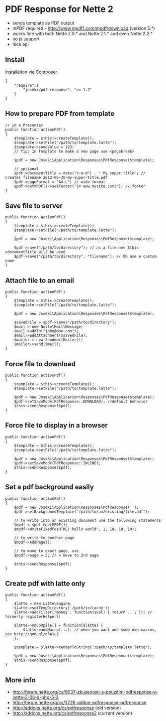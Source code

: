PDF Response for Nette 2
===

- sends template as PDF output
- mPDF required - http://www.mpdf1.com/mpdf/download (version 5.*)
- works fine with both Nette 2.0.* and Nette 2.1.* and even Nette 2.2.*
- no js support
- nice api

Install
---
Installation via Composer.

    {
        "require":{
            "joseki/pdf-response": ">= 1.2"
        }
    }


How to prepare PDF from template
---

    // in a Presenter
    public function actionPdf()
    {
        $template = $this->createTemplate();
        $template->setFile("/path/to/template.latte");
        $template->someValue = 123;
        // Tip: In template to make a new page use <pagebreak>

        $pdf = new Joseki\Application\Responses\PdfResponse($template);

        // optional
        $pdf->documentTitle = date("Y-m-d") . " My super title"; // creates filename 2012-06-30-my-super-title.pdf
        $pdf->pageFormat = "A4-L"; // wide format
        $pdf->getMPDF()->setFooter("|© www.mysite.com|"); // footer
    }

Save file to server
---

    public function actionPdf()
    {
        $template = $this->createTemplate();
        $template->setFile("/path/to/template.latte");

        $pdf = new Joseki\Application\Responses\PdfResponse($template);

        $pdf->save("/path/to/directory"); // as a filename $this->documentTitle will be used
        $pdf->save("/path/to/directory", "filename"); // OR use a custom name
    }


Attach file to an email
---

    public function actionPdf()
    {
        $template = $this->createTemplate();
        $template->setFile("/path/to/template.latte");

        $pdf = new Joseki\Application\Responses\PdfResponse($template);

        $savedFile = $pdf->save("/path/to/directory");
        $mail = new Nette\Mail\Message;
        $mail->addTo("john@doe.com");
        $mail->addAttachment($savedFile);
        $mailer = new SendmailMailer();
        $mailer->send($mail);
    }
    

Force file to download
---

    public function actionPdf()
    {
        $template = $this->createTemplate();
        $template->setFile("/path/to/template.latte");

        $pdf = new Joseki\Application\Responses\PdfResponse($template);
        $pdf->setSaveMode(PdfResponse::DOWNLOAD); //default behavior
        $this->sendResponse($pdf);
    }
    

Force file to display in a browser
---

    public function actionPdf()
    {
        $template = $this->createTemplate();
        $template->setFile("/path/to/template.latte");

        $pdf = new Joseki\Application\Responses\PdfResponse($template);
        $pdf->setSaveMode(PdfResponse::INLINE);
        $this->sendResponse($pdf);
    }
    

Set a pdf background easily
---

    public function actionPdf()
    {
        $pdf = new Joseki\Application\Responses\PdfResponse('');
        $pdf->setBackgroundTemplate("/path/to/an/existing/file.pdf");

        // to write into an existing document use the following statements
        $mpdf = $pdf->getMPDF();
        $mpdf->WriteFixedPosHTML('hello world', 1, 10, 10, 10);

        // to write to another page
        $mpdf->AddPage();

        // to move to exact page, use
        $mpdf->page = 3; // = move to 3rd page

        $this->sendResponse($pdf);
    }


Create pdf with latte only
---

    public function actionPdf()
    {
        $latte = new Latte\Engine;
        $latte->setTempDirectory('/path/to/cache');
        $latte->addFilter('money', function($val) { return ...; }); // formerly registerHelper()

        $latte->onCompile[] = function($latte) {
            $latte->addMacro(...); // when you want add some own macros, see http://goo.gl/d5A1u2
        };

        $template = $latte->renderToString("/path/to/template.latte");

        $pdf = new Joseki\Application\Responses\PdfResponse($template);
        $this->sendResponse($pdf);
    }

More info
---

- http://forum.nette.org/cs/9037-zkusenosti-s-pouzitim-pdfresponse-v-nette-2-0b-a-php-5-3
- http://forum.nette.org/cs/3726-addon-pdfresponse-pdfresponse
- http://addons.nette.org/cs/pdfresponse (old version)
- http://addons.nette.org/cs/pdfresponse2 (current version)
